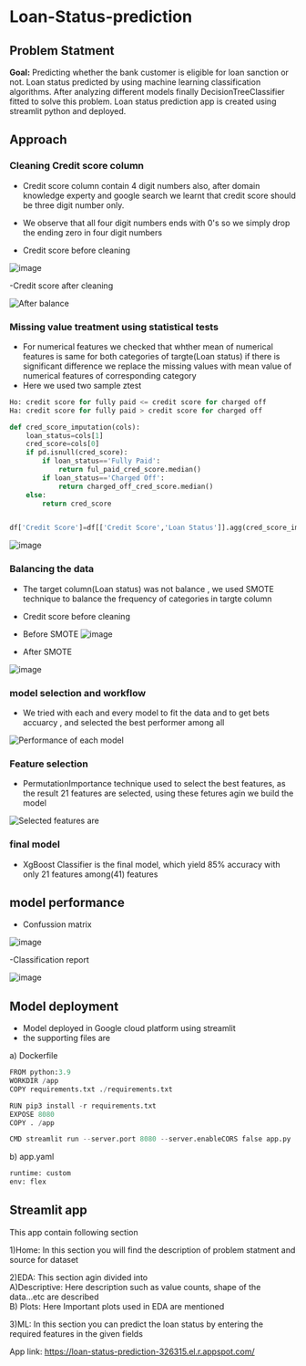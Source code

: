 # Loan-Status-prediction

## Problem Statment

**Goal:** Predicting whether the bank customer is eligible for loan sanction or not.
Loan status predicted by using machine learning classification algorithms. After analyzing different models finally DecisionTreeClassifier fitted to solve this problem. Loan status prediction app is created using streamlit python and deployed.<br>

## Approach

### Cleaning Credit score column
- Credit score column contain 4 digit numbers also, after domain knowledge experty and google search we learnt that credit score should be three digit number only.
- We observe that all four digit numbers ends with 0's so we simply drop the ending zero in four digit numbers

- Credit score before cleaning

![image](https://github.com/Basavaraj100/Loan-Status-prediction/blob/main/images/credit_score_before_cleaning.PNG)

-Credit score after cleaning

![After balance](https://github.com/Basavaraj100/Loan-Status-prediction/blob/main/images/credit_score_after_cleaning.PNG)

### Missing value treatment using statistical tests
- For numerical features we checked that whther mean of numerical features is same for both categories of targte(Loan status)
if there is significant difference we replace the missing values with mean value of numerical features of corresponding category
- Here we used two sample ztest
```python
Ho: credit score for fully paid <= credit score for charged off
Ha: credit score for fully paid > credit score for charged off

def cred_score_imputation(cols):
    loan_status=cols[1]
    cred_score=cols[0]
    if pd.isnull(cred_score):
        if loan_status=='Fully Paid':
            return ful_paid_cred_score.median()
        if loan_status=='Charged Off':
            return charged_off_cred_score.median()
    else:
        return cred_score


df['Credit Score']=df[['Credit Score','Loan Status']].agg(cred_score_imputation,axis=1)
```

![image](https://github.com/Basavaraj100/Loan-Status-prediction/blob/main/images/missing_value_in_credit_score.PNG)

### Balancing the data
- The target column(Loan status) was not balance , we used SMOTE technique to balance the frequency of categories in targte column
- Credit score before cleaning
- Before SMOTE
![image](https://github.com/Basavaraj100/Loan-Status-prediction/blob/main/images/before_balance.PNG)

- After SMOTE

![image](https://github.com/Basavaraj100/Loan-Status-prediction/blob/main/images/after_balance.PNG)


### model selection and workflow
- We tried with each and every model to fit the data and to get bets accuarcy , and selected the best performer among all

![Performance of each model](https://github.com/Basavaraj100/Loan-Status-prediction/blob/main/images/model_performances.jpg)

### Feature selection
- PermutationImportance technique used to select the best features, as the result 21 features are selected, using these fetures agin we build the model

![Selected features are](https://github.com/Basavaraj100/Loan-Status-prediction/blob/main/images/selected_features.png)

### final model
- XgBoost Classifier is the final model, which yield 85% accuracy with only 21 features among(41) features


## model performance
- Confussion matrix

![image](https://github.com/Basavaraj100/Loan-Status-prediction/blob/main/images/Confussion_matrix.png)

-Classification report

![image](https://github.com/Basavaraj100/Loan-Status-prediction/blob/main/images/classification_report.png)

## Model deployment
- Model deployed in Google cloud platform using streamlit
- the supporting files are

a) Dockerfile
```python
FROM python:3.9
WORKDIR /app
COPY requirements.txt ./requirements.txt

RUN pip3 install -r requirements.txt
EXPOSE 8080
COPY . /app

CMD streamlit run --server.port 8080 --server.enableCORS false app.py
```

b) app.yaml
```python
runtime: custom
env: flex

```



## Streamlit app
This app contain following section

1)Home: In this section you will find the description of problem statment and source for dataset

2)EDA: This section agin divided into<br>
    A)Descriptive: Here description such as value counts, shape of the data...etc are described<br>
    B) Plots: Here Important plots used in EDA are mentioned<br>

3)ML: In this section you can predict the loan status by entering the required features in the given fields

App link: https://loan-status-prediction-326315.el.r.appspot.com/

